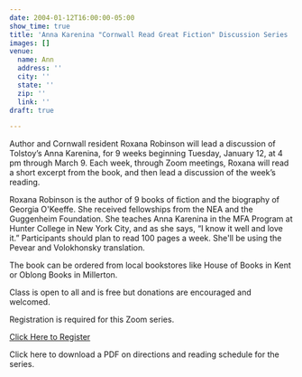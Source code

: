 ```yaml
---
date: 2004-01-12T16:00:00-05:00
show_time: true
title: 'Anna Karenina "Cornwall Read Great Fiction" Discussion Series '
images: []
venue:
  name: Ann
  address: ''
  city: ''
  state: ''
  zip: ''
  link: ''
draft: true

---
```

Author and Cornwall resident Roxana Robinson will lead a discussion of Tolstoy’s Anna Karenina, for 9 weeks beginning Tuesday, January 12, at 4 pm through March 9. Each week, through Zoom meetings, Roxana will read a short excerpt from the book, and then lead a discussion of the week’s reading.

Roxana Robinson is the author of 9 books of fiction and the biography of Georgia O'Keeffe. She received fellowships from the NEA and the Guggenheim Foundation. She teaches Anna Karenina in the MFA Program at Hunter College in New York City, and as she says, “I know it well and love it.” Participants should plan to read 100 pages a week. She'll be using the Pevear and Volokhonsky translation.

The book can be ordered from local bookstores like House of Books in Kent or Oblong Books in Millerton.

Class is open to all and is free but donations are encouraged and welcomed.

Registration is required for this Zoom series.

[Click Here to Register ](https://cornwalllibrary.us8.list-manage.com/track/click?u=9b4b764a8f2893f5e08a384b2&id=33bfe2f1b2&e=217a1ac72f)

Click here to download a PDF on directions and reading schedule for the series. 